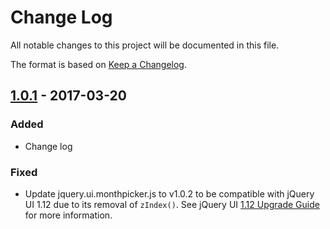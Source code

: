 # Change Log

All notable changes to this project will be documented in this file.

The format is based on [Keep a Changelog](http://keepachangelog.com/).

## [1.0.1] - 2017-03-20

### Added

- Change log

### Fixed

- Update jquery.ui.monthpicker.js to v1.0.2 to be compatible with jQuery UI 1.12
  due to its removal of `zIndex()`. See jQuery UI [1.12 Upgrade
  Guide](https://jqueryui.com/upgrade-guide/1.12/#removed-zindex) for more
  information.

[1.0.1]: https://github.com/zorab47/jquery-monthpicker-rails/compare/v1.0.0...v1.0.1
